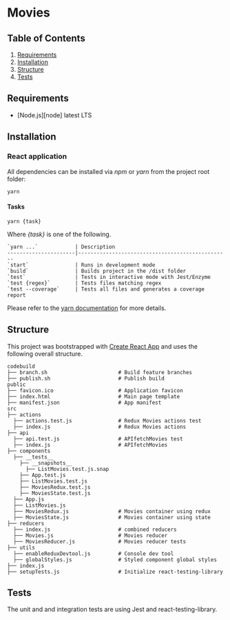 # Movies

## Table of Contents

1. [Requirements](#requirements)
1. [Installation](#installation)
1. [Structure](#structure)
1. [Tests](#tests)


Requirements
------------

- [Node.js][node] latest LTS


Installation
------------

### React application

All dependencies can be installed via _npm_ or _yarn_ from the project root folder:

```
yarn
```

#### Tasks

```
yarn {task}
```

Where _{task}_ is one of the following.

```
`yarn ...`            | Description
----------------------|-------------------------------------------------
`start`               | Runs in development mode
`build`               | Builds project in the /dist folder
`test`                | Tests in interactive mode with Jest/Enzyme
`test {regex}`        | Tests files matching regex
`test --coverage`     | Tests all files and generates a coverage report
```

Please refer to the [yarn documentation](https://yarnpkg.com/en/docs) for more details.


Structure
---------

This project was bootstrapped with [Create React App](https://github.com/facebookincubator/create-react-app) and uses the following overall structure.

```
codebuild
├── branch.sh                       # Build feature branches
├── publish.sh                      # Publish build
public
├── favicon.ico                     # Application favicon
├── index.html                      # Main page template
├── manifest.json                   # App manifest
src
├── actions
  ├── actions.test.js               # Redux Movies actions test
  ├── index.js                      # Redux Movies actions
├── api
  ├── api.test.js                   # APIfetchMovies test
  ├── index.js                      # APIfetchMovies
├── components
  ├── __tests__
    ├── __snapshots__
      ├── ListMovies.test.js.snap
    ├── App.test.js
    ├── ListMovies.test.js
    ├── MoviesRedux.test.js
    ├── MoviesState.test.js
  ├── App.js
  ├── ListMovies.js
  ├── MoviesRedux.js                # Movies container using redux
  ├── MoviesState.js                # Movies container using state
├── reducers
  ├── index.js                      # combined reducers
  ├── Movies.js                     # Movies reducer
  ├── MoviesReducer.js              # Movies reducer tests
├── utils
  ├── enableReduxDevtool.js         # Console dev tool
  ├── globalStyles.js               # Styled component global styles
├── index.js
├── setupTests.js                   # Initialize react-testing-library

```


Tests
-----

The unit and and integration tests are using Jest and react-testing-library.
